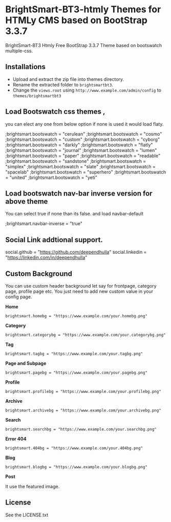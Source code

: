 # BrightSmart-BT3-htmly Themes for HTMLy CMS based on BootStrap 3.3.7

BrightSmart-BT3 Htmly Free BootStrap 3.3.7 Theme based on bootswatch multiple-css.

## Installations 
 -  Upload and extract the zip file into themes directory.
 -  Rename the extracted folder to `brightsmartbt3`.
 -  Change the `views.root` using `http://www.example.com/admin/config` to `themes/brightsmartbt3`


## Load Bootswatch css themes ,

you can elect any one from below option if none  is used it would  load flaty.


;brightsmart.bootswatch = "cerulean"
;brightsmart.bootswatch = "cosmo"
;brightsmart.bootswatch = "custom"
;brightsmart.bootswatch = "cyborg"
;brightsmart.bootswatch = "darkly"
;brightsmart.bootswatch = "flatly"
;brightsmart.bootswatch = "journal"
;brightsmart.bootswatch = "lumen"
;brightsmart.bootswatch = "paper"
;brightsmart.bootswatch = "readable"
;brightsmart.bootswatch = "sandstone"
;brightsmart.bootswatch = "simplex"
;brightsmart.bootswatch = "slate"
;brightsmart.bootswatch = "spacelab"
;brightsmart.bootswatch = "superhero"
;brightsmart.bootswatch = "united"
;brightsmart.bootswatch = "yeti"

## Load bootswatch nav-bar inverse version for above theme

You can select true if none than its false. and load navbar-default

;brightsmart.navbar-inverse = "true"

## Social Link addtional support.
social.github = "https://github.com/deependhulla"
social.linkedin = "https://linkedin.com/in/deependhulla"
 
## Custom Background

You can use custom header background let say for frontpage, category page, profile page etc. 
You just need to add new custom value in your config page. 



**Home**
```
brightsmart.homebg = "https://www.example.com/your.homebg.png"
```

**Category**
```
brightsmart.categorybg = "https://www.example.com/your.categorybg.png"
```

**Tag**
```
brightsmart.tagbg = "https://www.example.com/your.tagbg.png"
```

**Page and Subpage**
```
brightsmart.pagebg = "https://www.example.com/your.pagebg.png"
```

**Profile**
```
brightsmart.profilebg = "https://www.example.com/your.profilebg.png"
```

**Archive**
```
brightsmart.archivebg = "https://www.example.com/your.archivebg.png"
```

**Search**
```
brightsmart.searchbg = "https://www.example.com/your.searchbg.png"
```

**Error 404**
```
brightsmart.404bg = "https://www.example.com/your.404bg.png"
```

**Blog**
```
brightsmart.blogbg = "https://www.example.com/your.blogbg.png"
```

**Post**

It use the featured image.

## License

See the LICENSE.txt
